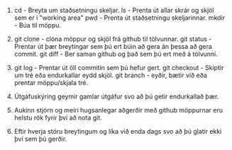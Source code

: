 1.
    cd - Breyta um staðsetningu skeljar.
    ls - Prenta út allar skrár og skjöl sem er í "working area"
    pwd - Prenta út staðsetningu skeljarinnar.
    mkdir - Búa til möppu.

2.
    git clone - clóna möppur og skjöl frá github til tölvunnar.
    git status - Prentar út þær breytingar sem þú ert búin að gera án þessa að gera commit.
    git diff - Ber saman github og það sem þú ert með á tölvunni.

3. 
    git log - Prentar út öll commitin sem þú hefur gert.
    git checkout - Skiptir um tré eða endurkallar eydd skjöl.
    git branch - eyðir, bætir við eða prentar möppu/skjala tré.

4.
    Útgáfuskýring geymir gamlar útgáfur svo að þú getir endurkallað þær.

5. Aukinn stjórn og meiri hugsanlegar aðgerðir með github möppurnar eru helstu rök fyrir því að nota    git.

6. Eftir hverja stóru breytingum og líka við enda dags svo að þú glatir ekki því sem þú gerðir.